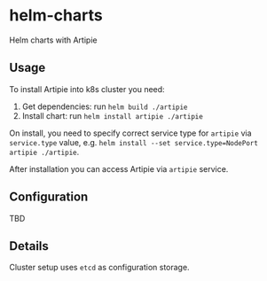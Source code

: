 # helm-charts
Helm charts with Artipie

## Usage

To install Artipie into k8s cluster you need:
 1. Get dependencies: run `helm build ./artipie`
 2. Install chart: run `helm install artipie ./artipie`

On install, you need to specify correct service type for `artipie` via
`service.type` value, e.g. `helm install --set service.type=NodePort artipie ./artipie`.

After installation you can access Artipie via `artipie` service.

## Configuration

TBD

## Details

Cluster setup uses `etcd` as configuration storage.
